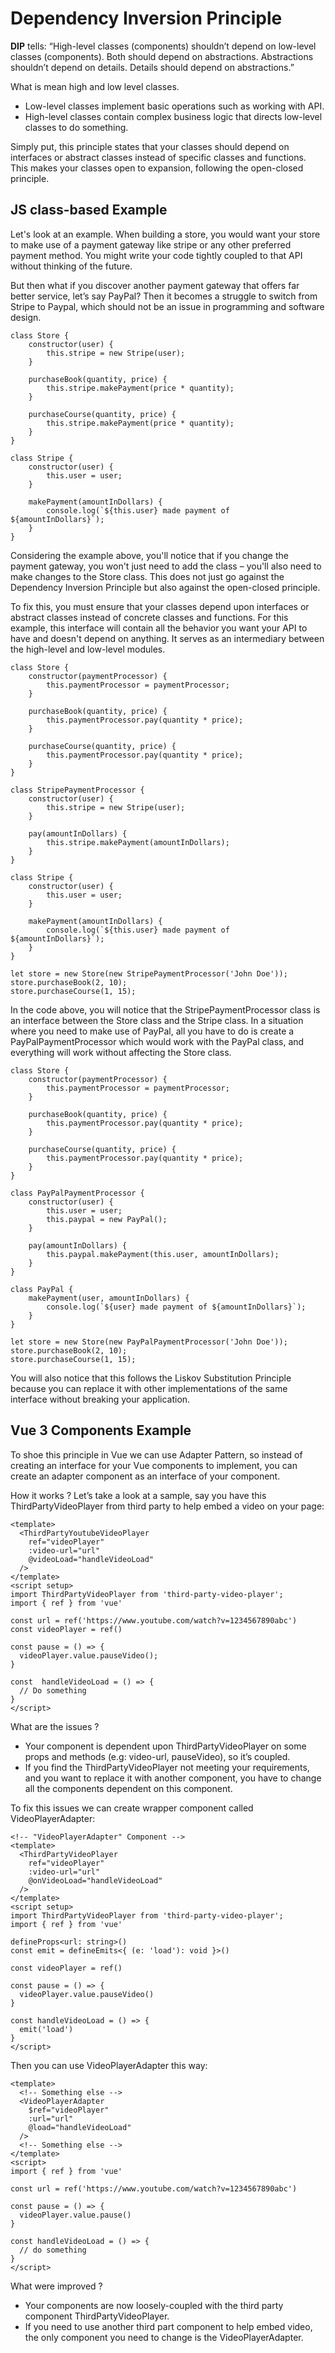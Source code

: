 # Dependency Inversion Principle

**DIP** tells: “High-level classes (components) shouldn’t depend on low-level classes (components). Both should depend on abstractions. Abstractions shouldn’t depend on details. Details should depend on abstractions.”

What is mean high and low level classes.

* Low-level classes implement basic operations such as working with API.
* High-level classes contain complex business logic that directs low-level classes to do something.

Simply put, this principle states that your classes should depend on interfaces or abstract classes instead of specific classes and functions. This makes your classes open to expansion, following the open-closed principle.

## JS class-based Example

Let's look at an example. When building a store, you would want your store to make use of a payment gateway like stripe or any other preferred payment method. You might write your code tightly coupled to that API without thinking of the future.

But then what if you discover another payment gateway that offers far better service, let’s say PayPal? Then it becomes a struggle to switch from Stripe to Paypal, which should not be an issue in programming and software design.

```
class Store {
    constructor(user) {
        this.stripe = new Stripe(user);
    }

    purchaseBook(quantity, price) {
        this.stripe.makePayment(price * quantity);
    }

    purchaseCourse(quantity, price) {
        this.stripe.makePayment(price * quantity);
    }
}

class Stripe {
    constructor(user) {
        this.user = user;
    }

    makePayment(amountInDollars) {
        console.log(`${this.user} made payment of ${amountInDollars}`);
    }
}
```

Considering the example above, you'll notice that if you change the payment gateway, you won't just need to add the class – you'll also need to make changes to the Store class. This does not just go against the Dependency Inversion Principle but also against the open-closed principle.

To fix this, you must ensure that your classes depend upon interfaces or abstract classes instead of concrete classes and functions. For this example, this interface will contain all the behavior you want your API to have and doesn't depend on anything. It serves as an intermediary between the high-level and low-level modules.

```
class Store {
    constructor(paymentProcessor) {
        this.paymentProcessor = paymentProcessor;
    }

    purchaseBook(quantity, price) {
        this.paymentProcessor.pay(quantity * price);
    }

    purchaseCourse(quantity, price) {
        this.paymentProcessor.pay(quantity * price);
    }
}

class StripePaymentProcessor {
    constructor(user) {
        this.stripe = new Stripe(user);
    }

    pay(amountInDollars) {
        this.stripe.makePayment(amountInDollars);
    }
}

class Stripe {
    constructor(user) {
        this.user = user;
    }

    makePayment(amountInDollars) {
        console.log(`${this.user} made payment of ${amountInDollars}`);
    }
}

let store = new Store(new StripePaymentProcessor('John Doe'));
store.purchaseBook(2, 10);
store.purchaseCourse(1, 15);
```

In the code above, you will notice that the StripePaymentProcessor class is an interface between the Store class and the Stripe class. In a situation where you need to make use of PayPal, all you have to do is create a PayPalPaymentProcessor which would work with the PayPal class, and everything will work without affecting the Store class.

```
class Store {
    constructor(paymentProcessor) {
        this.paymentProcessor = paymentProcessor;
    }

    purchaseBook(quantity, price) {
        this.paymentProcessor.pay(quantity * price);
    }

    purchaseCourse(quantity, price) {
        this.paymentProcessor.pay(quantity * price);
    }
}

class PayPalPaymentProcessor {
    constructor(user) {
        this.user = user;
        this.paypal = new PayPal();
    }

    pay(amountInDollars) {
        this.paypal.makePayment(this.user, amountInDollars);
    }
}

class PayPal {
    makePayment(user, amountInDollars) {
        console.log(`${user} made payment of ${amountInDollars}`);
    }
}

let store = new Store(new PayPalPaymentProcessor('John Doe'));
store.purchaseBook(2, 10);
store.purchaseCourse(1, 15);
```

You will also notice that this follows the Liskov Substitution Principle because you can replace it with other implementations of the same interface without breaking your application.

## Vue 3 Components Example

To shoe this principle in Vue we can use Adapter Pattern, so instead of creating an interface for your Vue components to implement, you can create an adapter component as an interface of your component.

How it works ? Let’s take a look at a sample, say you have this ThirdPartyVideoPlayer from third party to help embed a video on your page:

```
<template>
  <ThirdPartyYoutubeVideoPlayer
    ref="videoPlayer"
    :video-url="url"
    @videoLoad="handleVideoLoad"
  />
</template>
<script setup>
import ThirdPartyVideoPlayer from 'third-party-video-player';
import { ref } from 'vue'

const url = ref('https://www.youtube.com/watch?v=1234567890abc')
const videoPlayer = ref()

const pause = () => {
  videoPlayer.value.pauseVideo();
}

const  handleVideoLoad = () => {
  // Do something
}
</script>
```

What are the issues ?
* Your component is dependent upon ThirdPartyVideoPlayer on some props and methods (e.g: video-url, pauseVideo), so it’s coupled.
* If you find the ThirdPartyVideoPlayer not meeting your requirements, and you want to replace it with another component, you have to change all the components dependent on this component.

To fix this issues we can create wrapper component called VideoPlayerAdapter:

```
<!-- "VideoPlayerAdapter" Component -->
<template>
  <ThirdPartyVideoPlayer
    ref="videoPlayer"
    :video-url="url"
    @onVideoLoad="handleVideoLoad"
  />
</template>
<script setup>
import ThirdPartyVideoPlayer from 'third-party-video-player';
import { ref } from 'vue'

defineProps<url: string>()
const emit = defineEmits<{ (e: 'load'): void }>()

const videoPlayer = ref()

const pause = () => {
  videoPlayer.value.pauseVideo()
}

const handleVideoLoad = () => {
  emit('load')
}
</script>
```

Then you can use VideoPlayerAdapter this way:

```
<template>
  <!-- Something else -->
  <VideoPlayerAdapter
    $ref="videoPlayer"
    :url="url"
    @load="handleVideoLoad"
  />
  <!-- Something else -->
</template>
<script>
import { ref } from 'vue'

const url = ref('https://www.youtube.com/watch?v=1234567890abc')

const pause = () => {
  videoPlayer.value.pause()
}

const handleVideoLoad = () => {
  // do something
}
</script>
```
What were improved ?

* Your components are now loosely-coupled with the third party component ThirdPartyVideoPlayer.
* If you need to use another third part component to help embed video, the only component you need to change is the VideoPlayerAdapter.
